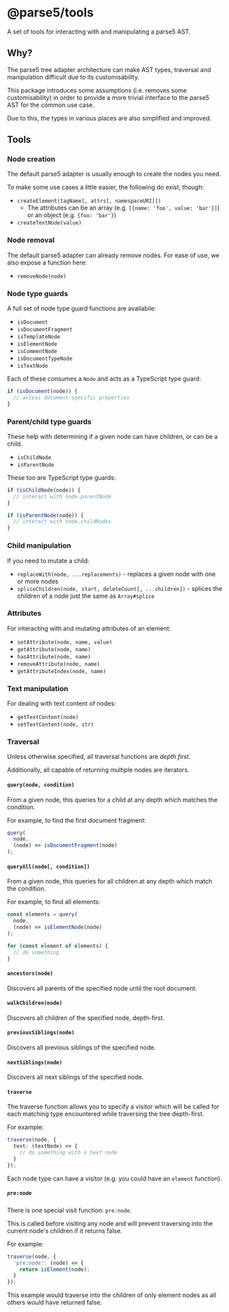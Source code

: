 # @parse5/tools

A set of tools for interacting with and manipulating a parse5 AST.

## Why?

The parse5 tree adapter architecture can make AST types, traversal and
manipulation difficult due to its customisability.

This package introduces some assumptions (i.e. removes some customisability)
in order to provide a more trivial interface to the parse5 AST for the common
use case.

Due to this, the types in various places are also simplified and improved.

## Tools

### Node creation

The default parse5 adapter is usually enough to create the nodes you need.

To make some use cases a little easier, the following do exist, though:

* `createElement(tagName[, attrs[, namespaceURI]])`
  * The attributes can be an array (e.g. `[{name: 'foo', value: 'bar'}]`) or
an object (e.g. `{foo: 'bar'}`)
* `createTextNode(value)`

### Node removal

The default parse5 adapter can already remove nodes. For ease of use, we also
expose a function here:

* `removeNode(node)`

### Node type guards

A full set of node type guard functions are availabile:

* `isDocument`
* `isDocumentFragment`
* `isTemplateNode`
* `isElementNode`
* `isCommentNode`
* `isDocumentTypeNode`
* `isTextNode`

Each of these consumes a `Node` and acts as a TypeScript type guard:

```ts
if (isDocument(node)) {
  // access document-specific properties
}
```

### Parent/child type guards

These help with determining if a given node can have children, or can be
a child.

* `isChildNode`
* `isParentNode`

These too are TypeScript type guards:

```ts
if (isChildNode(node)) {
  // interact with node.parentNode
}

if (isParentNode(node)) {
  // interact with node.childNodes
}
```

### Child manipulation

If you need to mutate a child:

* `replaceWith(node, ...replacements)` - replaces a given node with one or more
nodes
* `spliceChildren(node, start, deleteCount[, ...children])` - splices the
children of a node just the same as `Array#splice`

### Attributes

For interacting with and mutating attributes of an element:

* `setAttribute(node, name, value)`
* `getAttribute(node, name)`
* `hasAttribute(node, name)`
* `removeAttribute(node, name)`
* `getAttributeIndex(node, name)`

### Text manipulation

For dealing with text content of nodes:

* `getTextContent(node)`
* `setTextContent(node, str)`

### Traversal

Unless otherwise specified, all traversal functions are _depth first_.

Additionally, all capable of returning multiple nodes are iterators.

#### `query(node, condition)`

From a given node, this queries for a child at any depth which matches the
condition.

For example, to find the first document fragment:

```ts
query(
  node,
  (node) => isDocumentFragment(node)
);
```

#### `queryAll(node[, condition])`

From a given node, this queries for all children at any depth which match
the condition.

For example, to find all elements:

```ts
const elements = query(
  node,
  (node) => isElementNode(node)
);

for (const element of elements) {
  // do something
}
```

#### `ancestors(node)`

Discovers all parents of the specified node until the root document.

#### `walkChildren(node)`

Discovers all children of the specified node, depth-first.

#### `previousSiblings(node)`

Discovers all previous siblings of the specified node.

#### `nextSiblings(node)`

Discovers all next siblings of the specified node.

#### `traverse`

The traverse function allows you to specify a visitor which will be called
for each matching type encountered while traversing the tree depth-first.

For example:

```ts
traverse(node, {
  text: (textNode) => {
    // do something with a text node
  }
});
```

Each node type can have a visitor (e.g. you could have an `element` function).

##### `pre:node`

There is one special visit function: `pre:node`.

This is called before visiting any node and will prevent traversing into
the current node's children if it returns false.

For example:

```ts
traverse(node, {
  'pre:node': (node) => {
    return isElement(node);
  }
});
```

This example would traverse into the children of only element nodes as all
others would have returned false.
